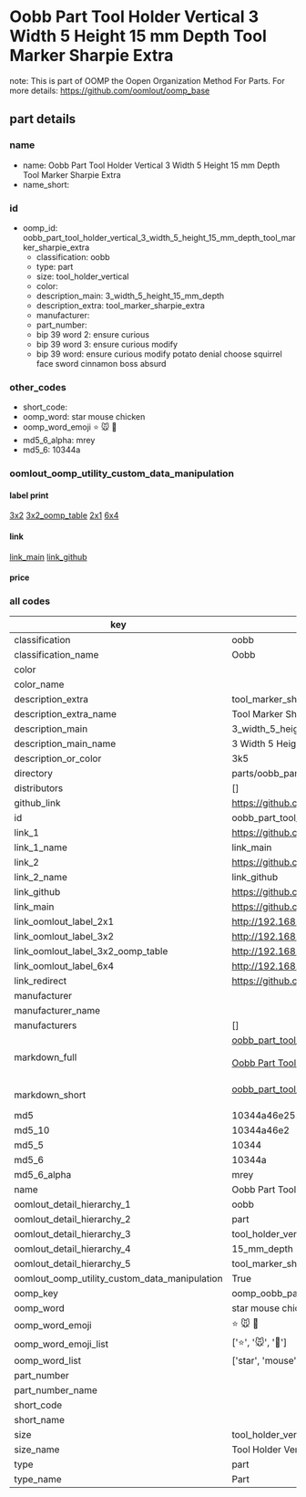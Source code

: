 # Oobb Part Tool Holder Vertical 3 Width 5 Height 15 mm Depth Tool Marker Sharpie Extra  

note: This is part of OOMP the Oopen Organization Method For Parts. For more details: https://github.com/oomlout/oomp_base

##  part details
  







### name
* name: Oobb Part Tool Holder Vertical 3 Width 5 Height 15 mm Depth Tool Marker Sharpie Extra
* name_short: 
### id
* oomp_id: oobb_part_tool_holder_vertical_3_width_5_height_15_mm_depth_tool_marker_sharpie_extra
  * classification: oobb
  * type: part
  * size: tool_holder_vertical
  * color: 
  * description_main: 3_width_5_height_15_mm_depth
  * description_extra: tool_marker_sharpie_extra
  * manufacturer: 
  * part_number: 
  * bip 39 word 2: ensure curious
  * bip 39 word 3: ensure curious modify
  * bip 39 word: ensure curious modify potato denial choose squirrel face sword cinnamon boss absurd

### other_codes
* short_code: 
* oomp_word: star mouse chicken
* oomp_word_emoji :star: :mouse: :chicken:
* md5_6_alpha: mrey
* md5_6: 10344a






### oomlout_oomp_utility_custom_data_manipulation
#### label print
[3x2](http://192.168.1.245:1112/?label=oomp%20mrey)
[3x2_oomp_table](http://192.168.1.108:1112/?label=oomp%20mrey)
[2x1](http://192.168.1.242:1112/?label=oomp%20mrey)
[6x4](http://192.168.1.55:1112/?label=oomp%20mrey)    

#### link

[link_main](https://github.com/oomlout/oomlout_oomp_version_1_messy/tree/main/parts/oobb_part_tool_holder_vertical_3_width_5_height_15_mm_depth_tool_marker_sharpie_extra) [link_github](https://github.com/oomlout/oomlout_oomp_version_1_messy/tree/main/parts/oobb_part_tool_holder_vertical_3_width_5_height_15_mm_depth_tool_marker_sharpie_extra)                             

#### price







### all codes 
| key | value |  
| --- | --- |  
| classification | oobb |  
| classification_name | Oobb |  
| color |  |  
| color_name |  |  
| description_extra | tool_marker_sharpie_extra |  
| description_extra_name | Tool Marker Sharpie Extra |  
| description_main | 3_width_5_height_15_mm_depth |  
| description_main_name | 3 Width 5 Height 15 mm Depth |  
| description_or_color | 3k5 |  
| directory | parts/oobb_part_tool_holder_vertical_3_width_5_height_15_mm_depth_tool_marker_sharpie_extra |  
| distributors | [] |  
| github_link | https://github.com/oomlout/oomlout_oomp_part_src/tree/main/parts/oobb_part_tool_holder_vertical_3_width_5_height_15_mm_depth_tool_marker_sharpie_extra |  
| id | oobb_part_tool_holder_vertical_3_width_5_height_15_mm_depth_tool_marker_sharpie_extra |  
| link_1 | https://github.com/oomlout/oomlout_oomp_version_1_messy/tree/main/parts/oobb_part_tool_holder_vertical_3_width_5_height_15_mm_depth_tool_marker_sharpie_extra |  
| link_1_name | link_main |  
| link_2 | https://github.com/oomlout/oomlout_oomp_version_1_messy/tree/main/parts/oobb_part_tool_holder_vertical_3_width_5_height_15_mm_depth_tool_marker_sharpie_extra |  
| link_2_name | link_github |  
| link_github | https://github.com/oomlout/oomlout_oomp_version_1_messy/tree/main/parts/oobb_part_tool_holder_vertical_3_width_5_height_15_mm_depth_tool_marker_sharpie_extra |  
| link_main | https://github.com/oomlout/oomlout_oomp_version_1_messy/tree/main/parts/oobb_part_tool_holder_vertical_3_width_5_height_15_mm_depth_tool_marker_sharpie_extra |  
| link_oomlout_label_2x1 | http://192.168.1.242:1112/?label=oomp%20mrey |  
| link_oomlout_label_3x2 | http://192.168.1.245:1112/?label=oomp%20mrey |  
| link_oomlout_label_3x2_oomp_table | http://192.168.1.108:1112/?label=oomp%20mrey |  
| link_oomlout_label_6x4 | http://192.168.1.55:1112/?label=oomp%20mrey |  
| link_redirect | https://github.com/oomlout/oomlout_oomp_version_1_messy/tree/main/parts/oobb_part_tool_holder_vertical_3_width_5_height_15_mm_depth_tool_marker_sharpie_extra |  
| manufacturer |  |  
| manufacturer_name |  |  
| manufacturers | [] |  
| markdown_full | [oobb_part_tool_holder_vertical_3_width_5_height_15_mm_depth_tool_marker_sharpie_extra](none)<br>[](none)<br>[Oobb Part Tool Holder Vertical 3 Width 5 Height 15 Mm Depth Tool Marker Sharpie Extra](none)<br><br> |  
| markdown_short | [oobb_part_tool_holder_vertical_3_width_5_height_15_mm_depth_tool_marker_sharpie_extra](none)<br><br> |  
| md5 | 10344a46e2519a74a11d3a8d1d4d7a5a |  
| md5_10 | 10344a46e2 |  
| md5_5 | 10344 |  
| md5_6 | 10344a |  
| md5_6_alpha | mrey |  
| name | Oobb Part Tool Holder Vertical 3 Width 5 Height 15 mm Depth Tool Marker Sharpie Extra |  
| oomlout_detail_hierarchy_1 | oobb |  
| oomlout_detail_hierarchy_2 | part |  
| oomlout_detail_hierarchy_3 | tool_holder_vertical |  
| oomlout_detail_hierarchy_4 | 15_mm_depth |  
| oomlout_detail_hierarchy_5 | tool_marker_sharpie_extra |  
| oomlout_oomp_utility_custom_data_manipulation | True |  
| oomp_key | oomp_oobb_part_tool_holder_vertical_3_width_5_height_15_mm_depth_tool_marker_sharpie_extra |  
| oomp_word | star mouse chicken |  
| oomp_word_emoji | :star: :mouse: :chicken: |  
| oomp_word_emoji_list | [':star:', ':mouse:', ':chicken:'] |  
| oomp_word_list | ['star', 'mouse', 'chicken'] |  
| part_number |  |  
| part_number_name |  |  
| short_code |  |  
| short_name |  |  
| size | tool_holder_vertical |  
| size_name | Tool Holder Vertical |  
| type | part |  
| type_name | Part |  
